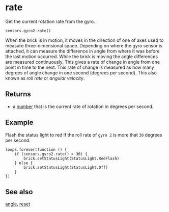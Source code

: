# rate

Get the current rotation rate from the gyro.

```sig
sensors.gyro2.rate()
```

When the brick is in motion, it moves in the direction of one of axes used to measure three-dimensional space. Depending on where the gyro sensor is attached, it can measure the difference in angle from where it was before the last motion occurred. While the brick is moving the angle differences are measured continuously. This gives a rate of change in angle from one point in time to the next. This rate of change is measured as how many degrees of angle change in one second (degrees per second). This also known as _roll rate_ or _angular velocity_.


## Returns

* a [number](/types/number) that is the current rate of rotation in degrees per second.

## Example

Flash the status light to red if the roll rate of `gyro 2` is more that `30` degrees per second.

```blocks
loops.forever(function () {
    if (sensors.gyro2.rate() > 30) {
        brick.setStatusLight(StatusLight.RedFlash)
    } else {
        brick.setStatusLight(StatusLight.Off)
    }
})
```

## See also

[angle](/reference/sensors/gyro/angle), [reset](/reference/sensors/gyro/reset)